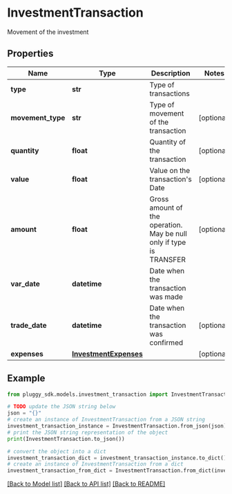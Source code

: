 # InvestmentTransaction

Movement of the investment

## Properties

Name | Type | Description | Notes
------------ | ------------- | ------------- | -------------
**type** | **str** | Type of transactions | 
**movement_type** | **str** | Type of movement of the transaction | [optional] 
**quantity** | **float** | Quantity of the transaction | [optional] 
**value** | **float** | Value on the transaction&#39;s Date | [optional] 
**amount** | **float** | Gross amount of the operation. May be null only if type is TRANSFER | [optional] 
**var_date** | **datetime** | Date when the transaction was made | 
**trade_date** | **datetime** | Date when the transaction was confirmed | [optional] 
**expenses** | [**InvestmentExpenses**](InvestmentExpenses.md) |  | [optional] 

## Example

```python
from pluggy_sdk.models.investment_transaction import InvestmentTransaction

# TODO update the JSON string below
json = "{}"
# create an instance of InvestmentTransaction from a JSON string
investment_transaction_instance = InvestmentTransaction.from_json(json)
# print the JSON string representation of the object
print(InvestmentTransaction.to_json())

# convert the object into a dict
investment_transaction_dict = investment_transaction_instance.to_dict()
# create an instance of InvestmentTransaction from a dict
investment_transaction_from_dict = InvestmentTransaction.from_dict(investment_transaction_dict)
```
[[Back to Model list]](../README.md#documentation-for-models) [[Back to API list]](../README.md#documentation-for-api-endpoints) [[Back to README]](../README.md)


